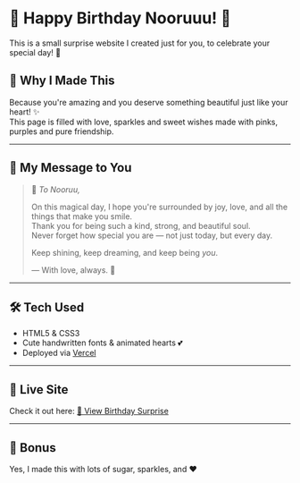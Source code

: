 # 🎂 Happy Birthday Nooruuu! 💜

This is a small surprise website I created just for you, to celebrate your special day! 🎉

## 💖 Why I Made This

Because you're amazing and you deserve something beautiful just like your heart! ✨  
This page is filled with love, sparkles and sweet wishes made with pinks, purples and pure friendship.  

---

## 🌸 My Message to You

> 💌 *To Nooruu,*  
>
> On this magical day, I hope you're surrounded by joy, love, and all the things that make you smile.  
> Thank you for being such a kind, strong, and beautiful soul.  
> Never forget how special you are — not just today, but every day.  
>
> Keep shining, keep dreaming, and keep being *you*.  
>
> — With love, always. 💫

---

## 🛠 Tech Used

- HTML5 & CSS3
- Cute handwritten fonts & animated hearts 💕
- Deployed via [Vercel](https://vercel.com)

---

## 🚀 Live Site

Check it out here: [🎀 View Birthday Surprise](https://birthday-website-noor.vercel.app)

---

## 🧁 Bonus

Yes, I made this with lots of sugar, sparkles, and ❤️

